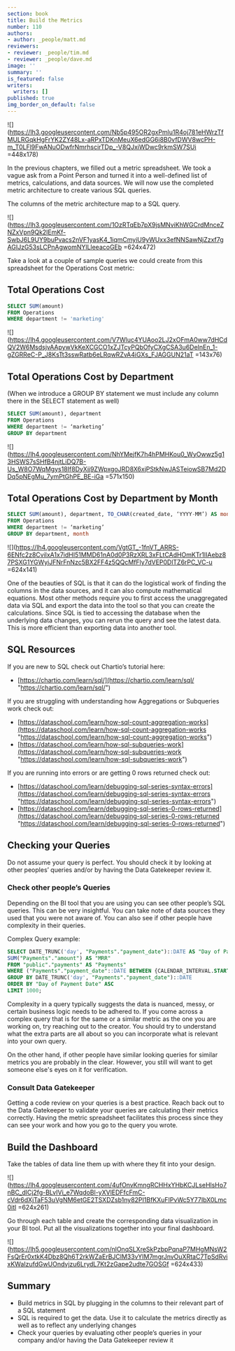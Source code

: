 ```yaml
---
section: book
title: Build the Metrics
number: 110
authors:
- author: _people/matt.md
reviewers:
- reviewer: _people/tim.md
- reviewer: _people/dave.md
image: ''
summary: ''
is_featured: false
writers:
  writers: []
published: true
img_border_on_default: false
---
```

![](https://lh3.googleusercontent.com/Nb5p495OR2gxPmlu1R4oj781eHWrzTfMULRGqkHgFrYK2ZY48Lx-aRPxTDKnMeuX6edGG6i8B0vfDWV8wcPH-m_T0LFl9FwANuODwfrNmrhscirTDp_-V8QJxiWDwc9rkmSW7SUi =448x178)

In the previous chapters, we filled out a metric spreadsheet. We took a vague ask from a Point Person and turned it into a well-defined list of metrics, calculations, and data sources. We will now use the completed metric architecture to create various SQL queries.

The columns of the metric architecture map to a SQL query.

![](https://lh3.googleusercontent.com/1OzRTqEb7pX9jsMNviKhWGCrdMnceZNZxVpn9Qk2lEmKf-SwbJ6L9UY9buPvacs2nVF1yasK4_1iqmCmyiU9yWUxx3efNNSawNjZzxf7gAGIJzG53sLCPnAgwomNYlLleeacoGEb =624x472)

Take a look at a couple of sample queries we could create from this spreadsheet for the Operations Cost metric:

## Total Operations Cost

```sql
SELECT SUM(amount)
FROM Operations
WHERE department != 'marketing'
```

![](https://lh4.googleusercontent.com/V7Wluc4YUAoo2LJ2xOFmA0ww7dHCdQV2W6MsdsjvAApywVkKeXCGCO1xZJTcyPQbOfyCXgCSA3u6DeInEn_1-gZGRReC-P_J8KsTt3sswRatb6eLRqwRZvA4iGXs_FJAGGUN21aT =143x76)

## Total Operations Cost by Department

(When we introduce a GROUP BY statement we must include any column there in the SELECT statement as well)

```sql
SELECT SUM(amount), department
FROM Operations
WHERE department != ‘marketing’
GROUP BY department
```

![](https://lh4.googleusercontent.com/NhYMejfK7h4hPMHKou0_WyOwwz5g13HSWS7sSHfB4njtLiDQ7B-Us_W8O7WqMgys18If8DyXjj9ZWpxgoJRD8X6xjPStkNwJASTeiowSB7Md2DDq5pNEgMu_7ymPtGhPE_BE-iGa =571x150)

## Total Operations Cost by Department by Month

```sql
SELECT SUM(amount), department, TO_CHAR(created_date, ‘YYYY-MM’) AS month
FROM Operations
WHERE department != ‘marketing’
GROUP BY department, month
```

![](https://lh4.googleusercontent.com/VgtGT_-1fnVT_ARRS-6ENfc2z8CvilxA1x7idHI51MMD61nA0d0P3RzXRL3xFLtCAdHOmKTr1IIAebz87PSXG1YGWyiJFNrFnNzc5BX2FF4z5QQcMfFly7dVEP0DlTZ6rPC_VC-u =624x141)

One of the beauties of SQL is that it can do the logistical work of finding the columns in the data sources, and it can also compute mathematical equations. Most other methods require you to first access the unaggregated data via SQL and export the data into the tool so that you can create the calculations. Since SQL is tied to accessing the database when the underlying data changes, you can rerun the query and see the latest data. This is more efficient than exporting data into another tool.

## SQL Resources

If you are new to SQL check out Chartio’s tutorial here:

* [https://chartio.com/learn/sql/](https://chartio.com/learn/sql/ "https://chartio.com/learn/sql/")

If you are struggling with understanding how Aggregations or Subqueries work check out:

* [https://dataschool.com/learn/how-sql-count-aggregation-works](https://dataschool.com/learn/how-sql-count-aggregation-works "https://dataschool.com/learn/how-sql-count-aggregation-works")
* [https://dataschool.com/learn/how-sql-subqueries-work](https://dataschool.com/learn/how-sql-subqueries-work "https://dataschool.com/learn/how-sql-subqueries-work")

If you are running into errors or are getting 0 rows returned check out:

* [https://dataschool.com/learn/debugging-sql-series-syntax-errors](https://dataschool.com/learn/debugging-sql-series-syntax-errors "https://dataschool.com/learn/debugging-sql-series-syntax-errors")
* [https://dataschool.com/learn/debugging-sql-series-0-rows-returned](https://dataschool.com/learn/debugging-sql-series-0-rows-returned "https://dataschool.com/learn/debugging-sql-series-0-rows-returned")

## Checking your Queries

Do not assume your query is perfect. You should check it by looking at other peoples’ queries and/or by having the Data Gatekeeper review it.

### Check other people’s Queries

Depending on the BI tool that you are using you can see other people’s SQL queries. This can be very insightful. You can take note of data sources they used that you were not aware of. You can also see if other people have complexity in their queries.

Complex Query example:

```sql
SELECT DATE_TRUNC('day', "Payments"."payment_date")::DATE AS "Day of Payment Date",
SUM("Payments"."amount") AS "MRR"
FROM "public"."payments" AS "Payments"
WHERE ("Payments"."payment_date"::DATE BETWEEN {CALENDAR_INTERVAL.START} AND {CALENDAR_INTERVAL.END})
GROUP BY DATE_TRUNC('day', "Payments"."payment_date")::DATE
ORDER BY "Day of Payment Date" ASC
LIMIT 1000;
```

Complexity in a query typically suggests the data is nuanced, messy, or certain business logic needs to be adhered to. If you come across a complex query that is for the same or a similar metric as the one you are working on, try reaching out to the creator. You should try to understand what the extra parts are all about so you can incorporate what is relevant into your own query.

On the other hand, if other people have similar looking queries for similar metrics you are probably in the clear. However, you still will want to get someone else's eyes on it for verification.

### Consult Data Gatekeeper

Getting a code review on your queries is a best practice. Reach back out to the Data Gatekeeper to validate your queries are calculating their metrics correctly. Having the metric spreadsheet facilitates this process since they can see your work and how you go to the query you wrote.

## Build the Dashboard

Take the tables of data line them up with where they fit into your design.

![](https://lh4.googleusercontent.com/4ufOnvKmngRCHHxYHbKCJLseHlsHo7nBC_dlCj2fg-BLvIVi_e7WqdoBl-yXVlEDFfcFmC-cVdr6dXjTaF53uVgNM6etGE2TSXDZsb1ny82PI1BfKXuFIPvWc5Y77IbX0Lmc0itl =624x261)

Go through each table and create the corresponding data visualization in your BI tool. Put all the visualizations together into your final dashboard.

![](https://lh5.googleusercontent.com/nlOnqSLXreSkPzbpPqnaP7MHgMNsW2FsQrEr0xtkK4Dbz8Qh6T2rkWZaErBJClM33vYIM7mgrJnvOuXRtaC7TpSdRvixKWaIzufdGwUOndvjzu6LrydL7Kt2zGape2udte7GOSGf =624x433)

## Summary

* Build metrics in SQL by plugging in the columns to their relevant part of a SQL statement
* SQL is required to get the data. Use it to calculate the metrics directly as well as to reflect any underlying changes
* Check your queries by evaluating other people’s queries in your company and/or having the Data Gatekeeper review it
